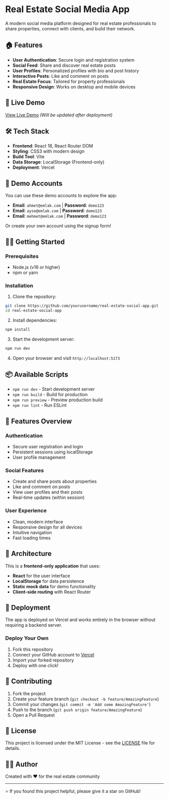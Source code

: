 # Real Estate Social Media App

A modern social media platform designed for real estate professionals to share properties, connect with clients, and build their network.

## 🏠 Features

- **User Authentication**: Secure login and registration system
- **Social Feed**: Share and discover real estate posts
- **User Profiles**: Personalized profiles with bio and post history
- **Interactive Posts**: Like and comment on posts
- **Real Estate Focus**: Tailored for property professionals
- **Responsive Design**: Works on desktop and mobile devices

## 🚀 Live Demo

[View Live Demo](https://your-app-name.vercel.app) *(Will be updated after deployment)*

## 🛠️ Tech Stack

- **Frontend**: React 18, React Router DOM
- **Styling**: CSS3 with modern design
- **Build Tool**: Vite
- **Data Storage**: LocalStorage (Frontend-only)
- **Deployment**: Vercel

## 📱 Demo Accounts

You can use these demo accounts to explore the app:

- **Email**: `ahmet@emlak.com` | **Password**: `demo123`
- **Email**: `ayse@emlak.com` | **Password**: `demo123`  
- **Email**: `mehmet@emlak.com` | **Password**: `demo123`

Or create your own account using the signup form!

## 🏃‍♂️ Getting Started

### Prerequisites

- Node.js (v16 or higher)
- npm or yarn

### Installation

1. Clone the repository:
```bash
git clone https://github.com/yourusername/real-estate-social-app.git
cd real-estate-social-app
```

2. Install dependencies:
```bash
npm install
```

3. Start the development server:
```bash
npm run dev
```

4. Open your browser and visit `http://localhost:5173`

## 📦 Available Scripts

- `npm run dev` - Start development server
- `npm run build` - Build for production
- `npm run preview` - Preview production build
- `npm run lint` - Run ESLint

## 🎨 Features Overview

### Authentication
- Secure user registration and login
- Persistent sessions using localStorage
- User profile management

### Social Features
- Create and share posts about properties
- Like and comment on posts
- View user profiles and their posts
- Real-time updates (within session)

### User Experience
- Clean, modern interface
- Responsive design for all devices
- Intuitive navigation
- Fast loading times

## 🔧 Architecture

This is a **frontend-only application** that uses:
- **React** for the user interface
- **LocalStorage** for data persistence
- **Static mock data** for demo functionality
- **Client-side routing** with React Router

## 🚀 Deployment

The app is deployed on Vercel and works entirely in the browser without requiring a backend server.

### Deploy Your Own

1. Fork this repository
2. Connect your GitHub account to [Vercel](https://vercel.com)
3. Import your forked repository
4. Deploy with one click!

## 🤝 Contributing

1. Fork the project
2. Create your feature branch (`git checkout -b feature/AmazingFeature`)
3. Commit your changes (`git commit -m 'Add some AmazingFeature'`)
4. Push to the branch (`git push origin feature/AmazingFeature`)
5. Open a Pull Request

## 📄 License

This project is licensed under the MIT License - see the [LICENSE](LICENSE) file for details.

## 👨‍💻 Author

Created with ❤️ for the real estate community

---

⭐ If you found this project helpful, please give it a star on GitHub!